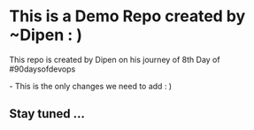 <h1>This is a Demo Repo created by ~Dipen : )</h1>

<p>This repo is created by Dipen on his journey of 8th Day of #90daysofdevops</p>
- This is the only changes we need to add : )
<h2>Stay tuned ...</h2>
